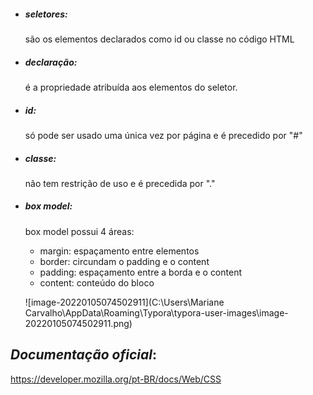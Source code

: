 - ##### seletores:

  são os elementos declarados como id ou classe no código HTML

- ##### declaração:

  é a propriedade atribuída aos elementos do seletor.

- ##### id:

  só pode ser usado uma única vez por página e é precedido por "#"

- ##### classe:

  não tem restrição de uso e é precedida por "."

- ##### box model:

  box model possui 4 áreas:

  - margin: espaçamento entre elementos
  - border: circundam o padding e o content
  - padding: espaçamento entre a borda e o content
  - content: conteúdo do bloco

  ![image-20220105074502911](C:\Users\Mariane Carvalho\AppData\Roaming\Typora\typora-user-images\image-20220105074502911.png)



## *Documentação oficial*:

https://developer.mozilla.org/pt-BR/docs/Web/CSS
